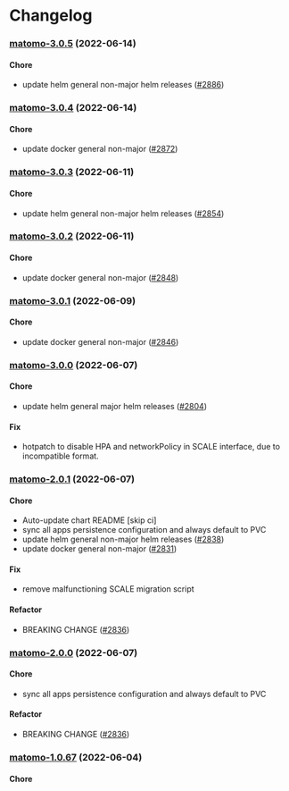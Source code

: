 # Changelog<br>


<a name="matomo-3.0.5"></a>
### [matomo-3.0.5](https://github.com/truecharts/apps/compare/matomo-3.0.4...matomo-3.0.5) (2022-06-14)

#### Chore

* update helm general non-major helm releases ([#2886](https://github.com/truecharts/apps/issues/2886))



<a name="matomo-3.0.4"></a>
### [matomo-3.0.4](https://github.com/truecharts/apps/compare/matomo-3.0.3...matomo-3.0.4) (2022-06-14)

#### Chore

* update docker general non-major ([#2872](https://github.com/truecharts/apps/issues/2872))



<a name="matomo-3.0.3"></a>
### [matomo-3.0.3](https://github.com/truecharts/apps/compare/matomo-3.0.2...matomo-3.0.3) (2022-06-11)

#### Chore

* update helm general non-major helm releases ([#2854](https://github.com/truecharts/apps/issues/2854))



<a name="matomo-3.0.2"></a>
### [matomo-3.0.2](https://github.com/truecharts/apps/compare/matomo-3.0.1...matomo-3.0.2) (2022-06-11)

#### Chore

* update docker general non-major ([#2848](https://github.com/truecharts/apps/issues/2848))



<a name="matomo-3.0.1"></a>
### [matomo-3.0.1](https://github.com/truecharts/apps/compare/matomo-3.0.0...matomo-3.0.1) (2022-06-09)

#### Chore

* update docker general non-major ([#2846](https://github.com/truecharts/apps/issues/2846))



<a name="matomo-3.0.0"></a>
### [matomo-3.0.0](https://github.com/truecharts/apps/compare/matomo-2.0.1...matomo-3.0.0) (2022-06-07)

#### Chore

* update helm general major helm releases ([#2804](https://github.com/truecharts/apps/issues/2804))

#### Fix

* hotpatch to disable HPA and networkPolicy in SCALE interface, due to incompatible format.



<a name="matomo-2.0.1"></a>
### [matomo-2.0.1](https://github.com/truecharts/apps/compare/matomo-1.0.67...matomo-2.0.1) (2022-06-07)

#### Chore

* Auto-update chart README [skip ci]
* sync all apps persistence configuration and always default to PVC
* update helm general non-major helm releases ([#2838](https://github.com/truecharts/apps/issues/2838))
* update docker general non-major ([#2831](https://github.com/truecharts/apps/issues/2831))

#### Fix

* remove malfunctioning SCALE migration script

#### Refactor

* BREAKING CHANGE ([#2836](https://github.com/truecharts/apps/issues/2836))



<a name="matomo-2.0.0"></a>
### [matomo-2.0.0](https://github.com/truecharts/apps/compare/matomo-1.0.67...matomo-2.0.0) (2022-06-07)

#### Chore

* sync all apps persistence configuration and always default to PVC

#### Refactor

* BREAKING CHANGE ([#2836](https://github.com/truecharts/apps/issues/2836))



<a name="matomo-1.0.67"></a>
### [matomo-1.0.67](https://github.com/truecharts/apps/compare/matomo-1.0.66...matomo-1.0.67) (2022-06-04)

#### Chore

